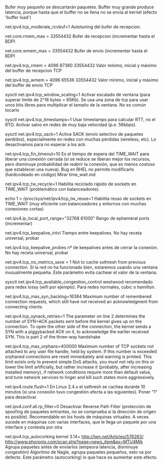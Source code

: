 Bufer muy pequeño se descartarán paquetes.
Buffer muy grande produce latencia, porque hasta que el buffer no se llena no se envía al kernel (efecto 'buffer load')


net.ipv4.tcp_moderate_rcvbuf=1
Autotuning del bufer de recepcion.

net.core.rmem_max = 33554432
Bufer de recepcion (incrementar hasta el BDP)

net.core.wmem_max = 33554432
Bufer de envío (incrementar hasta el BDP)

net.ipv4.tcp_rmem = 4096 87380 33554432
Valor mínimo, inicial y máximo del buffer de recepcion TCP

net.ipv4.tcp_wmem = 4096 65536 33554432
Valor mínimo, inicial y máximo del buffer de envío TCP

sysctl net.ipv4.tcp_window_scaling=1
Activar escalado de ventana (para superar limite de 2^16 bytes = 65Kb).
Se usa una zona de tcp para usar unos bits libres para multiplicar el tamaño de la ventana.
No es común tocarlo

sysctl net.ipv4.tcp_timestamps=1
Usar timestamps para calcular RTT, no el RTO. Activar salvo en redes de muy baja velocidad (p.e. 56kbps).

sysctl net.ipv4.tcp_sack=1
Activa SACK (envío selectivo de paquetes perdidos), especialmente en redes con muchas pérdidas (wireless, etc).
Lo desactivamos para no esperar a los ack.

net.ipv4.tcp_fin_timeout=10
Es el tiempo de espera del TIME_WAIT para liberar una conexión cerrada (si se reduce se liberan mejor los recursos, pero disminuye probabilidad de reabrir la conexión, que es menos costoso que establecer una nueva).
Bug en RHEL no permite modificarlo (hardcodeado en código)
Mirar time_wait.md

net.ipv4.tcp_tw_recycle=1
Habilita reciclado rápido de sockets en TIME_WAIT (problemático con balanceadores).

echo 1 > /proc/sys/net/ipv4/tcp_tw_reuse=1
Habilita reuso de sockets en TIME_WAIT (muy eficiente con balanceadores y entornos con muchas conexiones cortas)

net.ipv4.ip_local_port_range="32768     61000"
Rango de ephemeral ports (incrementar)

net.ipv4.tcp_keepalive_intvl
Tiempo entre keepalives.
No hay receta universal, probar

net.ipv4.tcp_keepalive_probes
nº de keepalives antes de cerrar la conexión.
No hay receta universal, probar

net.ipv4.tcp_no_metrics_save = 1
Not to cache ssthresh from previous connection.
Si la red no ha funcionado bien, estaremos usando una ventana inusualmente pequeña. Este parámetro evita cachear el valor de la ventana.

sysctl net.ipv4.tcp_available_congestion_control
westwood recomendado para redes lossy (wifi por ejemplo). Para redes normales, cubic o hamilton.

net.ipv4.tcp_max_syn_backlog=16384
Maximum number of remembered connection requests, which still have not received an acknowledgment from connecting clients.

net.ipv4.tcp_synack_retries=1
The parameter on line 2 determines the number of SYN+ACK packets sent before the kernel gives up on the connection.  To open the other side of the connection, the kernel sends a SYN with a piggybacked ACK on it, to acknowledge the earlier received SYN. This is part 2 of the three-way handshake

net.ipv4.tcp_max_orphans=400000
Maximum number of TCP sockets not attached to any user file handle, held by system. If this number is exceeded orphaned connections are reset immediately and warning is printed.  This limit exists only to prevent simple DoS attacks, you _must_ not rely on this or lower the limit artificially, but rather increase it (probably, after increasing installed memory), if network conditions require more than default value, and tune network services to linger and kill such states more aggressively. 

net.ipv4.route.flush=1
En Linux 2.4.x el ssthresh se cachea durante 10 minutos (si una conexión tuvo congestión afecta a las siguientes). Poner "1" para desactivar.

net.ipv4.conf.all.rp_filter=0
Desactivar Reverse Path Filter (protección de spoofing de paquetes entrantes, no se comprueba si la dirección de origen es posible).
Recomendable en los hosts de máquinas virtuales.
A veces sucede en máquinas con varias interfaces, que le llega un paquete por una interface y contesta por otra

net.ipv4.tcp_autocorking
kernel 3.14+ http://lwn.net/Articles/576263/ http://www.phoronix.com/scan.php?page=news_item&px=MTU4Mjk
Agrupa paquetes antes de enviarlos (empeora latencia, disminuye congestión)
Algoritmo de Nagle, agrupa paquetes pequeños, esto va por defecto.
Este parámetro (autocorking) lo que hace es aumentar este efecto.

